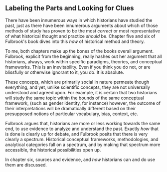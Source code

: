 ## Labeling the Parts and Looking for Clues

There have been innumerous ways in which historians have studied the past, just as there have been innumerous arguments about which of those methods of study has proven to be the most *correct* or most representative of what historical thought and practice *should* be. Chapter five and six of Fulbrook's book dives into this *how* of historical method and theory. 

To me, both chapters make up the bones of the books overall argument. Fulbrook, explicit from the beginning, really hashes out her argument that all historians, always, work within specific paradigms, theories, and conceptual frameworks. This is an inevitability. Even if you think you do not, or are blissfully or otherwise ignorant to it, you do. It is absolute. 

These concepts, which are primarily social in nature permeate though everything, and yet, unlike scientific concepts, they are not universally understood and agreed upon. For example, it is certain that two historians will study the same topic within the bounds of the same conceptual framework, (such as gender identity, for instance) however, the outcome of their interpretations will be dramatically different based on their presupposed notions of particular vocabulary, bias, context, etc. 

Fulbrook argues that, historians are more or less working towards the same end, to use evidence to analyze and understand the past. Exactly *how* that is done is clearly up for debate, and Fulbrook posits that there is very clearly a spectrum. Historical conceptual frameworks, methodologies, and analytical categories fall on a spectrum, and by making that spectrum more accessible, the historical possibilities open up. 

In chapter six, sources and evidence, and *how* historians can and do use them are discussed. 
